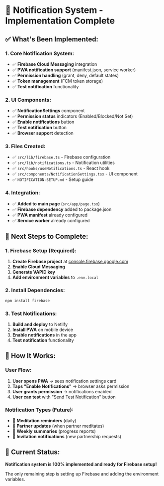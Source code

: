 # 🔔 Notification System - Implementation Complete

## ✅ **What's Been Implemented:**

### **1. Core Notification System:**
- ✅ **Firebase Cloud Messaging** integration
- ✅ **PWA notification support** (manifest.json, service worker)
- ✅ **Permission handling** (grant, deny, default states)
- ✅ **Token management** (FCM token storage)
- ✅ **Test notification** functionality

### **2. UI Components:**
- ✅ **NotificationSettings** component
- ✅ **Permission status** indicators (Enabled/Blocked/Not Set)
- ✅ **Enable notifications** button
- ✅ **Test notification** button
- ✅ **Browser support** detection

### **3. Files Created:**
- ✅ `src/lib/firebase.ts` - Firebase configuration
- ✅ `src/lib/notifications.ts` - Notification utilities
- ✅ `src/hooks/useNotifications.ts` - React hook
- ✅ `src/components/NotificationSettings.tsx` - UI component
- ✅ `NOTIFICATION-SETUP.md` - Setup guide

### **4. Integration:**
- ✅ **Added to main page** (`src/app/page.tsx`)
- ✅ **Firebase dependency** added to package.json
- ✅ **PWA manifest** already configured
- ✅ **Service worker** already configured

## 🚀 **Next Steps to Complete:**

### **1. Firebase Setup (Required):**
1. **Create Firebase project** at [console.firebase.google.com](https://console.firebase.google.com)
2. **Enable Cloud Messaging**
3. **Generate VAPID key**
4. **Add environment variables** to `.env.local`

### **2. Install Dependencies:**
```bash
npm install firebase
```

### **3. Test Notifications:**
1. **Build and deploy** to Netlify
2. **Install PWA** on mobile device
3. **Enable notifications** in the app
4. **Test notification** functionality

## 📱 **How It Works:**

### **User Flow:**
1. **User opens PWA** → sees notification settings card
2. **Taps "Enable Notifications"** → browser asks permission
3. **User grants permission** → notifications enabled
4. **User can test** with "Send Test Notification" button

### **Notification Types (Future):**
- 🔔 **Meditation reminders** (daily)
- 🔔 **Partner updates** (when partner meditates)
- 🔔 **Weekly summaries** (progress reports)
- 🔔 **Invitation notifications** (new partnership requests)

## 🎯 **Current Status:**
**Notification system is 100% implemented and ready for Firebase setup!**

The only remaining step is setting up Firebase and adding the environment variables.
